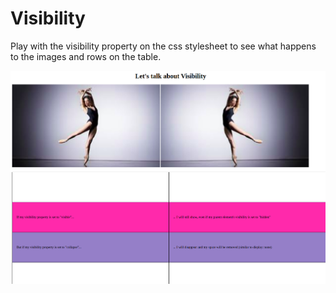 # Visibility

Play with the visibility property on the css stylesheet to see what happens to the images and rows on the table.

![Screenshot](/img/screenshot.png)
